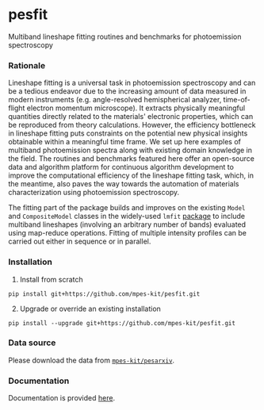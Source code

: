# pesfit
Multiband lineshape fitting routines and benchmarks for photoemission spectroscopy

### Rationale
Lineshape fitting is a universal task in photoemission spectroscopy and can be a tedious endeavor due to the increasing amount of data measured in modern instruments (e.g. angle-resolved hemispherical analyzer, time-of-flight electron momentum microscope). It extracts physically meaningful quantities directly related to the materials' electronic properties, which can be reproduced from theory calculations. However, the efficiency bottleneck in lineshape fitting puts constraints on the potential new physical insights obtainable within a meaningful time frame. We set up here examples of multiband photoemission spectra along with existing domain knowledge in the field. The routines and benchmarks featured here offer an open-source data and algorithm platform for continuous algorithm development to improve the computational efficiency of the lineshape fitting task, which, in the meantime, also paves the way towards the automation of materials characterization using photoemission spectroscopy.

The fitting part of the package builds and improves on the existing ``Model`` and ``CompositeModel`` classes in the widely-used ``lmfit`` [package](https://github.com/lmfit/lmfit-py/) to include multiband lineshapes (involving an arbitrary number of bands) evaluated using map-reduce operations. Fitting of multiple intensity profiles can be carried out either in sequence or in parallel.

### Installation

1. Install from scratch

```
pip install git+https://github.com/mpes-kit/pesfit.git
```
2. Upgrade or override an existing installation

```
pip install --upgrade git+https://github.com/mpes-kit/pesfit.git
```

### Data source

Please download the data from [``mpes-kit/pesarxiv``](https://github.com/mpes-kit/pesarxiv).

### Documentation

Documentation is provided [here](https://mpes-kit.github.io/pesfit/).